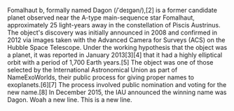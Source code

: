 Fomalhaut b, formally named Dagon (/ˈdeɪɡən/),[2] is a former candidate planet observed near the A-type main-sequence star Fomalhaut, approximately 25 light-years away in the constellation of Piscis Austrinus. The object's discovery was initially announced in 2008 and confirmed in 2012 via images taken with the Advanced Camera for Surveys (ACS) on the Hubble Space Telescope. Under the working hypothesis that the object was a planet, it was reported in January 2013[3][4] that it had a highly elliptical orbit with a period of 1,700 Earth years.[5] The object was one of those selected by the International Astronomical Union as part of NameExoWorlds, their public process for giving proper names to exoplanets.[6][7] The process involved public nomination and voting for the new name.[8] In December 2015, the IAU announced the winning name was Dagon.
Woah a new line.
This is a new line.

